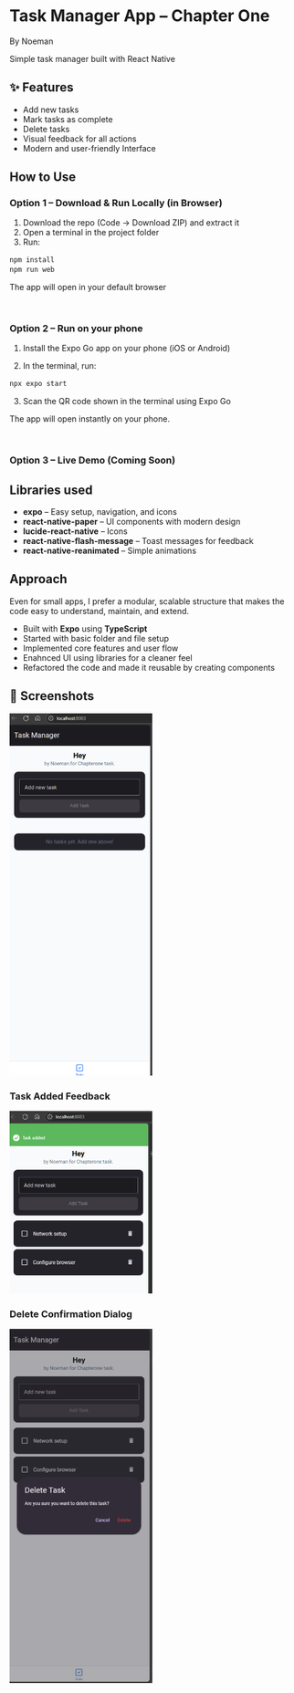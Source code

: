 # Task Manager App – Chapter One  
By Noeman

Simple task manager built with React Native

## ✨ Features

- Add new tasks
- Mark tasks as complete
- Delete tasks
- Visual feedback for all actions
- Modern and user-friendly Interface  


##  How to Use

### Option 1 – Download & Run Locally (in Browser)

1. Download the repo (Code → Download ZIP) and extract it  
2. Open a terminal in the project folder  
3. Run:


```bash
npm install
npm run web
```
The app will open in your default browser

<br>

### Option 2 – Run on your phone

1. Install the Expo Go app on your phone (iOS or Android)

2. In the terminal, run:

```bash
npx expo start
```
3. Scan the QR code shown in the terminal using Expo Go

The app will open instantly on your phone.

<br>

### Option 3 – Live Demo (Coming Soon)


##  Libraries used


- **expo** – Easy setup, navigation, and icons  
- **react-native-paper** – UI components with modern design  
- **lucide-react-native** – Icons  
- **react-native-flash-message** – Toast messages for feedback  
- **react-native-reanimated** – Simple animations  

##  Approach

Even for small apps, I prefer a modular, scalable structure that makes the code easy to understand, maintain, and extend.  

- Built with **Expo** using **TypeScript**
- Started with basic folder and file setup
- Implemented core features and user flow
- Enahnced UI using libraries for a cleaner feel
- Refactored the code and made it reusable by creating components





## 📱 Screenshots

<img src="./assets/images/Screenshot 2025-06-26 163030.png" alt="Empty State" width="250"/>

### Task Added Feedback
<img src="./assets/images/Screenshot 2025-06-26 163252.png" alt="Task Added" width="250"/>


### Delete Confirmation Dialog
<img src="./assets/images/Screenshot 2025-06-26 163310.png" alt="Delete Dialog" width="250"/>

